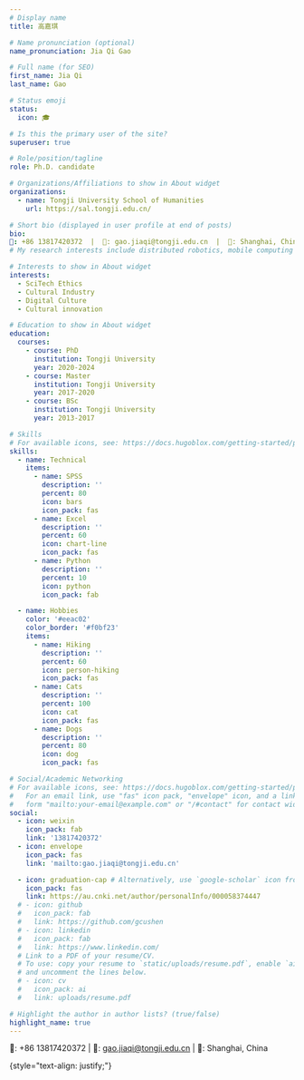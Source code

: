 ```yaml
---
# Display name
title: 高嘉琪

# Name pronunciation (optional)
name_pronunciation: Jia Qi Gao

# Full name (for SEO)
first_name: Jia Qi
last_name: Gao

# Status emoji
status:
  icon: 🎓

# Is this the primary user of the site?
superuser: true

# Role/position/tagline
role: Ph.D. candidate

# Organizations/Affiliations to show in About widget
organizations:
  - name: Tongji University School of Humanities
    url: https://sal.tongji.edu.cn/

# Short bio (displayed in user profile at end of posts)
bio: 
📱: +86 13817420372  |  📩: gao.jiaqi@tongji.edu.cn  |  📍: Shanghai, China
# My research interests include distributed robotics, mobile computing and programmable matter.

# Interests to show in About widget
interests:
  - SciTech Ethics
  - Cultural Industry
  - Digital Culture
  - Cultural innovation

# Education to show in About widget
education:
  courses:
    - course: PhD 
      institution: Tongji University
      year: 2020-2024
    - course: Master
      institution: Tongji University
      year: 2017-2020
    - course: BSc 
      institution: Tongji University
      year: 2013-2017

# Skills
# For available icons, see: https://docs.hugoblox.com/getting-started/page-builder/#icons
skills:
  - name: Technical
    items:
      - name: SPSS
        description: ''
        percent: 80
        icon: bars
        icon_pack: fas
      - name: Excel
        description: ''
        percent: 60
        icon: chart-line
        icon_pack: fas
      - name: Python
        description: ''
        percent: 10
        icon: python
        icon_pack: fab

  - name: Hobbies
    color: '#eeac02'
    color_border: '#f0bf23'
    items:
      - name: Hiking
        description: ''
        percent: 60
        icon: person-hiking
        icon_pack: fas
      - name: Cats
        description: ''
        percent: 100
        icon: cat
        icon_pack: fas
      - name: Dogs
        description: ''
        percent: 80
        icon: dog
        icon_pack: fas

# Social/Academic Networking
# For available icons, see: https://docs.hugoblox.com/getting-started/page-builder/#icons
#   For an email link, use "fas" icon pack, "envelope" icon, and a link in the
#   form "mailto:your-email@example.com" or "/#contact" for contact widget.
social:
  - icon: weixin
    icon_pack: fab
    link: '13817420372'
  - icon: envelope
    icon_pack: fas
    link: 'mailto:gao.jiaqi@tongji.edu.cn'

  - icon: graduation-cap # Alternatively, use `google-scholar` icon from `ai` icon pack
    icon_pack: fas
    link: https://au.cnki.net/author/personalInfo/000058374447
  # - icon: github
  #   icon_pack: fab
  #   link: https://github.com/gcushen
  # - icon: linkedin
  #   icon_pack: fab
  #   link: https://www.linkedin.com/
  # Link to a PDF of your resume/CV.
  # To use: copy your resume to `static/uploads/resume.pdf`, enable `ai` icons in `params.yaml`,
  # and uncomment the lines below.
  # - icon: cv
  #   icon_pack: ai
  #   link: uploads/resume.pdf

# Highlight the author in author lists? (true/false)
highlight_name: true
---
```


📱: +86 13817420372  |  📩: gao.jiaqi@tongji.edu.cn  |  📍: Shanghai, China

{style="text-align: justify;"}

